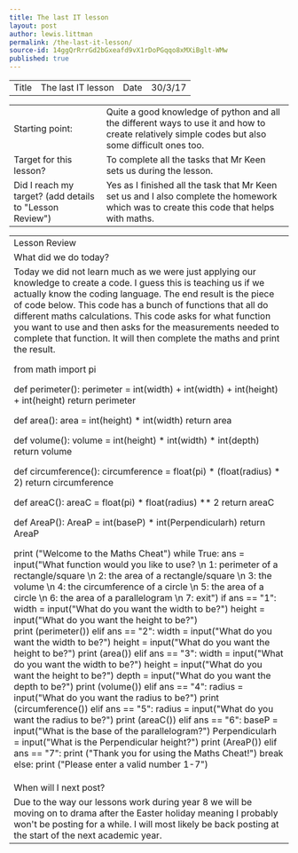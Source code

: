```yaml
---
title: The last IT lesson
layout: post
author: lewis.littman
permalink: /the-last-it-lesson/
source-id: 14ggQrRrrGd2bGxeafd9vX1rDoPGqqo8xMXiBglt-WMw
published: true
---
```

<table>
  <tr>
    <td>Title</td>
    <td>The last IT lesson</td>
    <td>Date</td>
    <td>30/3/17</td>
  </tr>
</table>


<table>
  <tr>
    <td>Starting point:</td>
    <td>Quite a good knowledge of python and all the different ways to use it and how to create relatively simple codes but also some difficult ones too.</td>
  </tr>
  <tr>
    <td>Target for this lesson?</td>
    <td>To complete all the tasks that Mr Keen sets us during the lesson.</td>
  </tr>
  <tr>
    <td>Did I reach my target? 
(add details to "Lesson Review")</td>
    <td>Yes as I finished all the task that Mr Keen set us and I also complete the homework which was to create this code that helps with maths.</td>
  </tr>
</table>


<table>
  <tr>
    <td>Lesson Review</td>
  </tr>
  <tr>
    <td>What did we do today?</td>
  </tr>
  <tr>
    <td>Today we did not learn much as we were just applying our knowledge to create a code. I guess this is teaching us if we actually know the coding language. The end result is the piece of code below. This code has a bunch of functions that all do different maths calculations. This code asks for what function you want to use and then asks for the measurements needed to complete that function. It will then complete the maths and print the result.

from math import pi

def perimeter():
  perimeter = int(width) + int(width) + int(height) + int(height)
  return perimeter
  
def area():
  area = int(height) * int(width)
  return area
  
def volume():
  volume = int(height) * int(width) * int(depth)
  return volume

def circumference():
  circumference = float(pi) * (float(radius) * 2)
  return circumference
  
def areaC():
  areaC = float(pi) * float(radius) ** 2
  return areaC

def AreaP():
  AreaP = int(baseP) * int(Perpendicularh)
  return AreaP
  
print ("Welcome to the Maths Cheat")
while True:
  ans = input("What function would you like to use? \n 1: perimeter of a rectangle/square \n 2: the area of a rectangle/square \n 3: the volume \n 4: the circumference of a circle \n 5: the area of a circle \n 6: the area of a parallelogram \n 7: exit")
  if ans == "1":
    width = input("What do you want the width to be?")
    height = input("What do you want the height to be?")  
    print (perimeter())
  elif ans == "2":
    width = input("What do you want the width to be?")
    height = input("What do you want the height to be?")
    print (area())
  elif ans == "3":
    width = input("What do you want the width to be?")
    height = input("What do you want the height to be?")
    depth = input("What do you want the depth to be?")
    print (volume())
  elif ans == "4":
    radius = input("What do you want the radius to be?")
    print (circumference())
  elif ans == "5":
    radius = input("What do you want the radius to be?")
    print (areaC())
  elif ans == "6":
    baseP = input("What is the base of the parallelogram?")
    Perpendicularh = input("What is the Perpendicular height?")
    print (AreaP())
  elif ans == "7":
    print ("Thank you for using the Maths Cheat!")
    break
  else:
    print ("Please enter a valid number 1-7")
</td>
  </tr>
  <tr>
    <td>When will I next post?</td>
  </tr>
  <tr>
    <td>Due to the way our lessons work during year 8 we will be moving on to drama after the Easter holiday meaning I probably won't be posting for a while. I will most likely be back posting at the start of the next academic year.</td>
  </tr>
</table>


